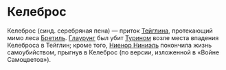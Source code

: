 # Келеброс

Келеброс (синд. серебряная пена) — приток [Тейглина](Тейглин.md), протекающий
мимо леса [Бретиль](Бретиль.md). [Глаурунг](Личности/Глаурунг.md) был убит
[Турином](Личности/Турин.md) возле места впадения Келеброса в Тейглин; кроме
того, [Ниенор Ниниэль](Личности/Ниенор.md) покончила жизнь самоубийством,
прыгнув в Келеброс (по версии, изложенной в «Войне Самоцветов»).
